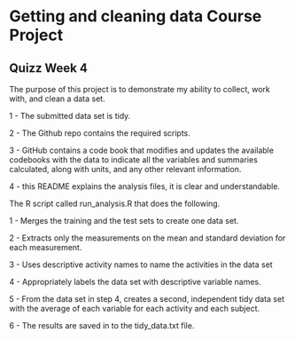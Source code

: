 # Getting and cleaning data Course Project
## Quizz Week 4

The purpose of this project is to demonstrate my ability to collect, work with, and clean a data set.

1 - The submitted data set is tidy.

2 - The Github repo contains the required scripts.

3 - GitHub contains a code book that modifies and updates the available codebooks with the data to indicate all the variables and summaries calculated, along with units, and any other relevant information.

4 - this README explains the analysis files, it is clear and understandable.

The R script called run_analysis.R that does the following.

1 - Merges the training and the test sets to create one data set.

2 - Extracts only the measurements on the mean and standard deviation for each measurement.

3 - Uses descriptive activity names to name the activities in the data set

4 - Appropriately labels the data set with descriptive variable names.

5 - From the data set in step 4, creates a second, independent tidy data set with the average of each variable for each activity and each subject.

6 - The results are saved in to the tidy_data.txt file.
